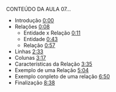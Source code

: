 CONTEÚDO DA AULA 07...
- Introdução [0:00]((https://www.youtube.com/watch?v=CdbYZGEClLg&list=PLucm8g_ezqNoNHU8tjVeHmRGBFnjDIlxD&t=0s))
- Relações [0:08]((https://www.youtube.com/watch?v=CdbYZGEClLg&list=PLucm8g_ezqNoNHU8tjVeHmRGBFnjDIlxD&t=8s))
    - Entidade x Relação [0:11]((https://www.youtube.com/watch?v=CdbYZGEClLg&list=PLucm8g_ezqNoNHU8tjVeHmRGBFnjDIlxD&t=11s))
     - Entidade [0:43]((https://www.youtube.com/watch?v=CdbYZGEClLg&list=PLucm8g_ezqNoNHU8tjVeHmRGBFnjDIlxD&t=43s))
     - Relação [0:57]((https://www.youtube.com/watch?v=CdbYZGEClLg&list=PLucm8g_ezqNoNHU8tjVeHmRGBFnjDIlxD&t=57s))
- Linhas [2:33]((https://www.youtube.com/watch?v=CdbYZGEClLg&list=PLucm8g_ezqNoNHU8tjVeHmRGBFnjDIlxD&t=153s))
- Colunas [3:17]((https://www.youtube.com/watch?v=CdbYZGEClLg&list=PLucm8g_ezqNoNHU8tjVeHmRGBFnjDIlxD&t=197s))
- Características da Relação [3:35]((https://www.youtube.com/watch?v=CdbYZGEClLg&list=PLucm8g_ezqNoNHU8tjVeHmRGBFnjDIlxD&t=215s))
- Exemplo de uma Relação [5:04]((https://www.youtube.com/watch?v=CdbYZGEClLg&list=PLucm8g_ezqNoNHU8tjVeHmRGBFnjDIlxD&t=304s))
- Exemplo conpleto de uma relação [6:50]((https://www.youtube.com/watch?v=CdbYZGEClLg&list=PLucm8g_ezqNoNHU8tjVeHmRGBFnjDIlxD&t=410s))
- Finalização [8:38]((https://www.youtube.com/watch?v=CdbYZGEClLg&list=PLucm8g_ezqNoNHU8tjVeHmRGBFnjDIlxD&t=518s))
